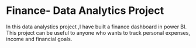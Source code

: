# Finance- Data Analytics Project
In this data analystics project ,I have built a finance dashboard in power BI. This project can be useful to anyone who wants to track personal expenses, income and financial goals.
